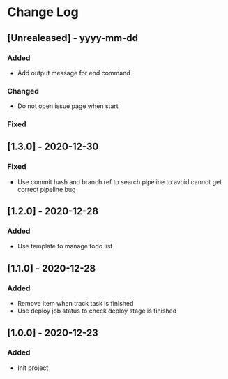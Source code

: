 # Change Log

## [Unrealeased] - yyyy-mm-dd

### Added
- Add output message for end command
 
### Changed
- Do not open issue page when start
 
### Fixed

## [1.3.0] - 2020-12-30

### Fixed
- Use commit hash and branch ref to search pipeline to avoid cannot get correct pipeline bug

## [1.2.0] - 2020-12-28

### Added
- Use template to manage todo list

## [1.1.0] - 2020-12-28

### Added
- Remove item when track task is finished
- Use deploy job status to check deploy stage is finished

## [1.0.0] - 2020-12-23

### Added
- Init project
